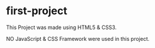 # first-project
<p>This Project was made using HTML5 & CSS3.</p>
<p>NO JavaScript & CSS Framework were used in this project.</p>
